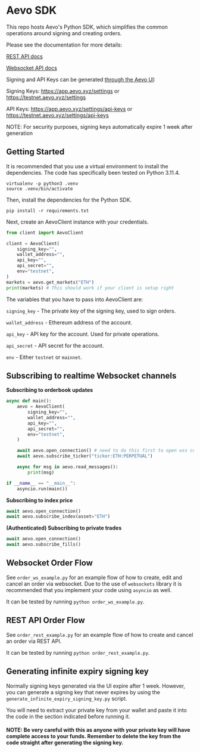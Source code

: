 # Aevo SDK

This repo hosts Aevo's Python SDK, which simplifies the common operations around signing and creating orders.

Please see the documentation for more details:

[REST API docs](https://api-docs.aevo.xyz/reference/urls)

[Websocket API docs](https://api-docs.aevo.xyz/reference/endpoints)

Signing and API Keys can be generated [through the Aevo UI](https://api-docs.aevo.xyz/reference/api-key-setup-via-ui):

Signing Keys: https://app.aevo.xyz/settings or https://testnet.aevo.xyz/settings

API Keys: https://app.aevo.xyz/settings/api-keys or https://testnet.aevo.xyz/settings/api-keys

NOTE: For security purposes, signing keys automatically expire 1 week after generation

## Getting Started

It is recommended that you use a virtual environment to install the dependencies. The code has specifically been tested on Python 3.11.4.

```
virtualenv -p python3 .venv
source .venv/bin/activate
```

Then, install the dependencies for the Python SDK.

```
pip install -r requirements.txt
```

Next, create an AevoClient instance with your credentials.

```python
from client import AevoClient

client = AevoClient(
    signing_key="",
    wallet_address="",
    api_key="",
    api_secret="",
    env="testnet",
)
markets = aevo.get_markets("ETH")
print(markets) # This should work if your client is setup right
```

The variables that you have to pass into AevoClient are:

`signing_key` - The private key of the signing key, used to sign orders.

`wallet_address` - Ethereum address of the account.

`api_key` - API key for the account. Used for private operations.

`api_secret` - API secret for the account.

`env` - Either `testnet` or `mainnet`.

## Subscribing to realtime Websocket channels

**Subscribing to orderbook updates**

```python
async def main():
    aevo = AevoClient(
        signing_key="",
        wallet_address="",
        api_key="",
        api_secret="",
        env="testnet",
    )

    await aevo.open_connection() # need to do this first to open wss connections
    await aevo.subscribe_ticker("ticker:ETH:PERPETUAL")

    async for msg in aevo.read_messages():
        print(msg)

if __name__ == "__main__":
    asyncio.run(main())
```

**Subscribing to index price**

```python
await aevo.open_connection()
await aevo.subscribe_index(asset="ETH")
```

**(Authenticated) Subscribing to private trades**

```python
await aevo.open_connection()
await aevo.subscribe_fills()
```

## Websocket Order Flow

See `order_ws_example.py` for an example flow of how to create, edit and cancel an order via websocket. Due to the use of `websockets` library it is recommended that you implement your code using `asyncio` as well.

It can be tested by running `python order_ws_example.py`.

## REST API Order Flow

See `order_rest_example.py` for an example flow of how to create and cancel an order via REST API.

It can be tested by running `python order_rest_example.py`.

## Generating infinite expiry signing key

Normally signing keys generated via the UI expire after 1 week. However, you can generate a signing key that never expires by using the `generate_infinite_expiry_signing_key.py` script.

You will need to extract your private key from your wallet and paste it into the code in the section indicated before running it.

#### NOTE: Be very careful with this as anyone with your private key will have complete access to your funds. Remember to delete the key from the code straight after generating the signing key.
